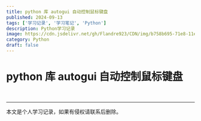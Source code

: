```yaml
---
title: python 库 autogui 自动控制鼠标键盘
published: 2024-09-13
tags: ['学习记录', '学习笔记', 'Python']
description: Python学习记录
image: https://cdn.jsdelivr.net/gh/Flandre923/CDN/img/b758b695-71e8-11ef-b85e-ba1ea485754b.jpg
category: Python
draft: false
---
```



# python 库 autogui 自动控制鼠标键盘

‍

---
本文是个人学习记录，如果有侵权请联系后删除。
